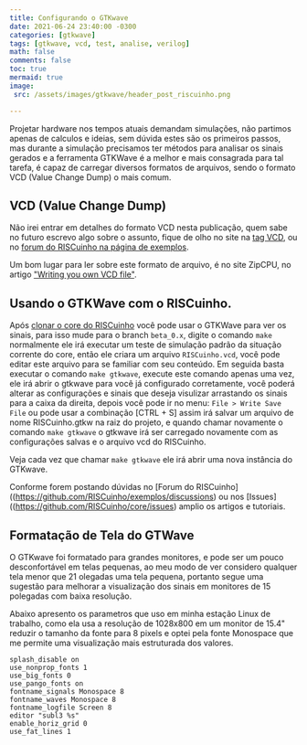 ```yaml
---
title: Configurando o GTKwave
date: 2021-06-24 23:40:00 -0300
categories: [gtkwave]
tags: [gtkwave, vcd, test, analise, verilog]
math: false
comments: false
toc: true
mermaid: true
image:
 src: /assets/images/gtkwave/header_post_riscuinho.png

---
```


Projetar hardware nos tempos atuais demandam simulações, não partimos apenas de calculos e ideias, sem dúvida estes são os primeiros passos, mas durante a simulação precisamos ter métodos para analisar os sinais gerados e a ferramenta GTKWave é a melhor e mais consagrada para tal tarefa, é capaz de carregar diversos formatos de arquivos, sendo o formato VCD (Value Change Dump) o mais comum.

## VCD (Value Change Dump)

Não irei entrar em detalhes do formato VCD nesta publicação, quem sabe no futuro escrevo algo sobre o assunto, fique de olho no site na [tag VCD](/tags/vcd), ou no [forum do RISCuinho na página de exemplos](https://github.com/RISCuinho/exemplos/discussions).

Um bom lugar para ler sobre este formato de arquivo, é no site  ZipCPU, no artigo ["Writing you own VCD file"](https://zipcpu.com/blog/2017/07/31/vcd.html).

## Usando o GTKWave com o RISCuinho.

Após [clonar o core do RISCuinho](/posts/Clonando_o_Core_Riscuinho/) você pode usar o GTKWave para ver os sinais, para isso mude para o branch `beta_0.x`, digite o comando `make` normalmente ele irá executar um teste de simulação padrão da situação corrente do core, então ele criara um arquivo `RISCuinho.vcd`, você pode editar este arquivo para se familiar com seu conteúdo. Em seguida basta executar o comando `make gtkwave`, execute este comando apenas uma vez, ele irá abrir o gtkwave para você já configurado corretamente, você poderá alterar as configurações e sinais que deseja visulizar arrastando os sinais para a caixa da direita, depois você pode ir no menu: `File > Write Save File` ou pode usar a combinação [CTRL + S] assim irá salvar um arquivo de nome RISCuinho.gtkw na raiz do projeto, e quando chamar novamente o comando `make gtkwave` o gtkwave irá ser carregado novamente com as configurações salvas e o arquivo vcd do RISCuinho.

Veja cada vez que chamar `make gtkwave` ele irá abrir uma nova instância do GTKwave.

Conforme forem postando dúvidas no [Forum do RISCuinho]((https://github.com/RISCuinho/exemplos/discussions) ou nos [Issues]((https://github.com/RISCuinho/core/issues) amplio os artigos e tutoriais.

## Formatação de Tela do GTWave

O GTKwave foi formatado para grandes monitores, e pode ser um pouco desconfortável em telas pequenas, ao meu modo de ver considero qualquer tela menor que 21 olegadas uma tela pequena, portanto segue uma sugestão para melhorar a visualização dos sinais em monitores de 15 polegadas com baixa resolução.

Abaixo apresento os parametros que uso em minha estação Linux de trabalho, como ela usa a resolução de 1028x800 em um monitor de 15.4" reduzir o tamanho da fonte para 8 pixels e optei pela fonte Monospace que me permite uma visualização mais estruturada dos valores.

```
splash_disable on
use_nonprop_fonts 1
use_big_fonts 0
use_pango_fonts on
fontname_signals Monospace 8
fontname_waves Monospace 8
fontname_logfile Screen 8
editor "subl3 %s"
enable_horiz_grid 0
use_fat_lines 1
```
